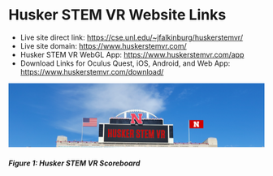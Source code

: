 # Husker STEM VR Website Links

- Live site direct link: https://cse.unl.edu/~jfalkinburg/huskerstemvr/
- Live site domain: https://www.huskerstemvr.com/
- Husker STEM VR WebGL App: https://www.huskerstemvr.com/app
- Download Links for Oculus Quest, iOS, Android, and Web App: https://www.huskerstemvr.com/download/

![Husker STEM VR Scoreboard](img/Scoreboard.png)
##### Figure 1: Husker STEM VR Scoreboard